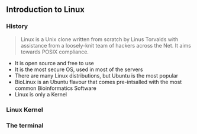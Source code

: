 ## Introduction to Linux

### History
>Linux is a Unix clone written from scratch by Linus Torvalds with assistance from a loosely-knit team of hackers across the Net. It aims towards POSIX compliance.

- It is open source and free to use
- It is the most secure OS, used in most of the servers
- There are many Linux distributions, but Ubuntu is the most popular
- BioLinux is an Ubuntu flavour that comes pre-intsalled with the most common Bioinformatics Software
- Linux is only a Kernel

### Linux Kernel



### The terminal
